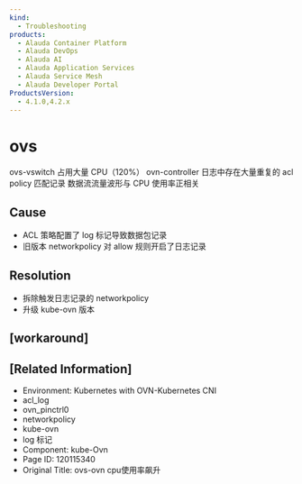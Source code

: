 ```yaml
---
kind:
  - Troubleshooting
products:
  - Alauda Container Platform
  - Alauda DevOps
  - Alauda AI
  - Alauda Application Services
  - Alauda Service Mesh
  - Alauda Developer Portal
ProductsVersion:
  - 4.1.0,4.2.x
---
```

<!-- A type of document that involves encountering a fault, diagnosing it, performing root cause analysis, and providing solutions. -->

# ovs

ovs-vswitch 占用大量 CPU（120%） ovn-controller 日志中存在大量重复的 acl policy 匹配记录 数据流流量波形与 CPU 使用率正相关

## Cause
- ACL 策略配置了 log 标记导致数据包记录
- 旧版本 networkpolicy 对 allow 规则开启了日志记录

## Resolution
- 拆除触发日志记录的 networkpolicy
- 升级 kube-ovn 版本

## [workaround]

## [Related Information]
- Environment: Kubernetes with OVN-Kubernetes CNI
- acl_log
- ovn_pinctrl0
- networkpolicy
- kube-ovn
- log 标记
- Component: kube-Ovn
- Page ID: 120115340
- Original Title: ovs-ovn cpu使用率飙升
